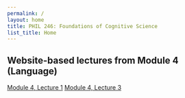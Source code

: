 ```yaml
---
permalink: /
layout: home
title: PHIL 246: Foundations of Cognitive Science
list_title: Home
---
```


## Website-based lectures from Module 4 (Language)
[Module 4, Lecture 1](Mod4_1.html)
[Module 4, Lecture 3](Mod4_3.html)
